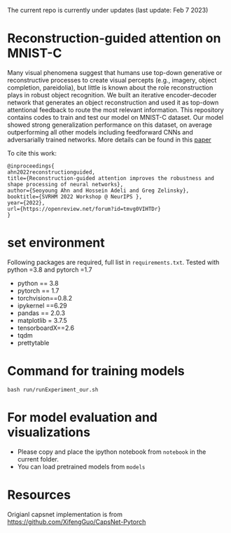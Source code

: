 The current repo is currently under updates (last update: Feb 7 2023)

# Reconstruction-guided attention on MNIST-C
Many visual phenomena suggest that humans use top-down generative or reconstructive processes to create visual percepts (e.g., imagery, object completion, pareidolia), but little is known about the role reconstruction plays in robust object recognition. We built an iterative encoder-decoder network that generates an object reconstruction and used it as top-down attentional feedback to route the most relevant information. This repository contains codes to train and test our model on MNIST-C dataset. Our model showed strong generalization performance on this dataset, on average outperforming all other models including feedforward CNNs and adversarially trained networks. More details can be found in this [paper](https://openreview.net/forum?id=tmvg0VIHTDr)


To cite this work:
```
@inproceedings{
ahn2022reconstructionguided,
title={Reconstruction-guided attention improves the robustness and shape processing of neural networks},
author={Seoyoung Ahn and Hossein Adeli and Greg Zelinsky},
booktitle={SVRHM 2022 Workshop @ NeurIPS },
year={2022},
url={https://openreview.net/forum?id=tmvg0VIHTDr}
}
```

# set environment
Following packages are required, full list in `requirements.txt`. Tested with python =3.8 and pytorch =1.7
- python == 3.8 
- pytorch == 1.7 
- torchvision==0.8.2
- ipykernel ==6.29
- pandas == 2.0.3
- matplotlib = 3.7.5
- tensorboardX==2.6
- tqdm
- prettytable


# Command for training models
`bash run/runExperiment_our.sh`


# For model evaluation and visualizations
- Please copy and place the ipython notebook from `notebook` in the current folder. 
- You can load pretrained models from `models`

# Resources
Origianl capsnet implementation is from https://github.com/XifengGuo/CapsNet-Pytorch
